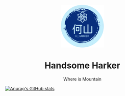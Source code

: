 <!-- <link rel = "stylesheet" type= "text/css" href = "./style.css">
 -->

<p align = "center">
	<img class = "cover" width = "140" src="./logo_circle.png"/>
	<h1 align = "center">Handsome Harker</h1>
	<p align= "center">Where is Mountain</p>
</p>

[![Anurag's GitHub stats](https://github-readme-stats.vercel.app/apiharkerhandanuraghazra)](https://github.com/anuraghazra/github-readme-stats)
